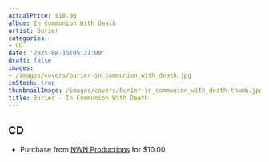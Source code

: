 ```yaml
---
actualPrice: $10.00
album: In Communion With Death
artist: Burier
categories:
- CD
date: '2025-08-15T05:21:09'
draft: false
images:
- /images/covers/burier-in_communion_with_death.jpg
inStock: true
thumbnailImage: /images/covers/burier-in_communion_with_death-thumb.jpg
title: Burier - In Communion With Death
---
```


## CD
* Purchase from [NWN Productions](http://shop.nwnprod.com/index.php?route=product/product&path=93&product_id=41575&sort=pd.name&order=ASC) for $10.00
